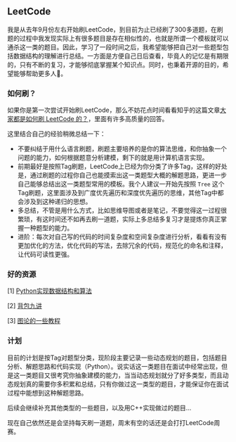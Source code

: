 ## LeetCode  

我是从去年9月份左右开始刷LeetCode，到目前为止已经刷了300多道题，在刷题的过程中我发现实际上有很多题目是存在相似性的，也就是所谓一个模板就可以通杀这一类的题目。因此，学习了一段时间之后，我希望能够把自己对一些题型包括数据结构的理解进行总结。一方面是方便自己日后查看，毕竟人的记忆是有期限的，只有不断的复习，才能够彻底掌握某个知识点。同时，也秉着开源的目的，希望能够帮助更多人:sparkling_heart:。

### 如何刷？

如果你是第一次尝试开始刷LeetCode，那么不妨花点时间看看知乎的这篇文章[大家都是如何刷 LeetCode 的？](https://www.zhihu.com/question/280279208/answer/510354868)，里面有许多高质量的回答。

这里结合自己的经验稍微总结一下：

- 不要纠结于用什么语言刷题，刷题主要培养的是你的算法思维，和你抽象一个问题的能力，如何根据题意分析建模，剩下的就是用计算机语言实现。
- 前期最好是按照Tag刷题，LeetCode上已经为你分类了许多Tag，这样的好处是，通过刷题的过程你自己也能摸索出这一类题型大概的解题思路，更进一步自己能够总结出这一类题型常用的模板。我个人建议一开始先按照 `Tree` 这个Tag刷题，这里面涉及到广度优先遍历和深度优先遍历的思维，其他Tag中都会涉及到这种递归的思想。
- 多总结，不管是用什么方式，比如思维导图或者是笔记，不要觉得这一过程很繁琐，有这时间还不如再去刷一道题，实际上多总结多复习才是提炼你真正掌握一种题型的能力。
- 进阶：每次对自己写的代码的时间复杂度和空间复杂度进行分析，看看有没有更加优化的方法，优化代码的写法，去除冗余的代码，规范化的命名和注释，让代码可读性更强。

### 好的资源

[1] [Python实现数据结构和算法](https://github.com/TheAlgorithms/Python)

[2] [背包九讲](https://github.com/tianyicui/pack)

[3] [图论的一些教程](https://www.hackerearth.com/zh/practice/algorithms/graphs/minimum-spanning-tree/tutorial/)

### 计划

目前的计划是按Tag对题型分类，现阶段主要记录一些动态规划的题目，包括题目分析、解题思路和代码实现（Python）。说实话这一类题目在面试中经常出现，但是这一类题目又很考究你抽象建模的能力，当当动态规划就分了好多类型，而且动态规划真的需要你多积累和总结，只有你做过这一类型的题目，才能保证你在面试过程中能想到这种解题思路。

后续会继续补充其他类型的一些题目，以及用C++实现做过的题目...

现在自己依然还是会坚持每天刷一道题，周末有空的话还是会打打LeetCode周赛。


